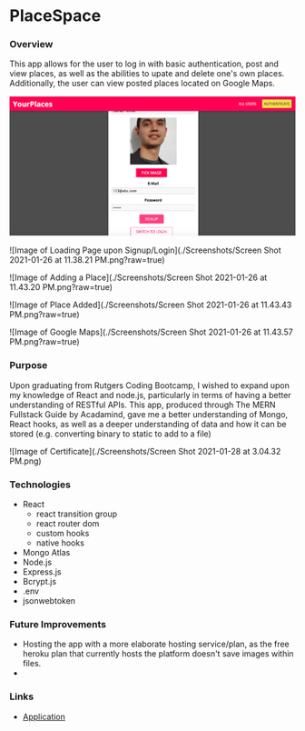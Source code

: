 # PlaceSpace

### Overview

This app allows for the user to log in with basic authentication, post and view places, as well as the abilities to upate and delete one's own places. Additionally, the user can view posted places located on Google Maps. 


![Image of Signup](./Screenshots/Screen%20Shot%202021-01-27%20at%2012.11.38%20AM.png)

![Image of Loading Page upon Signup/Login](./Screenshots/Screen Shot 2021-01-26 at 11.38.21 PM.png?raw=true)

![Image of Adding a Place](./Screenshots/Screen Shot 2021-01-26 at 11.43.20 PM.png?raw=true)

![Image of Place Added](./Screenshots/Screen Shot 2021-01-26 at 11.43.43 PM.png?raw=true)

![Image of Google Maps](./Screenshots/Screen Shot 2021-01-26 at 11.43.57 PM.png?raw=true)


### Purpose 

Upon graduating from Rutgers Coding Bootcamp, I wished to expand upon my knowledge of React and node.js, particularly in terms of having a better understanding of RESTful APIs. This app, produced through The MERN Fullstack Guide by Acadamind, gave me a better understanding of Mongo, React hooks, as well as a deeper understanding of data and how it can be stored (e.g. converting binary to static to add to a file)

![Image of Certificate](./Screenshots/Screen Shot 2021-01-28 at 3.04.32 PM.png)

### Technologies 
- React
    + react transition group
    + react router dom
    + custom hooks
    + native hooks
- Mongo Atlas
- Node.js
- Express.js
- Bcrypt.js
- .env
- jsonwebtoken

### Future Improvements

- Hosting the app with a more elaborate hosting service/plan, as the free heroku plan that currently hosts the platform doesn't save images within files.
- 

### Links

- [Application](https://backend-placespace.herokuapp.com)
